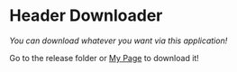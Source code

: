 # Header Downloader
*You can download whatever you want via this application!*

Go to the release folder or [My Page](https://chocomint.cf/header.html) to download it!
